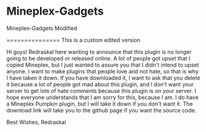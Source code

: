 Mineplex-Gadgets
================
Mineplex-Gadgets Modified

===============
This is a custom edited version

Hi guys! Redraskal here wanting to announce that this plugin is no longer going to be developed or released online. A lot of people got upset that I copied Mineplex, but I just wanted to assure you that I didn't intend to upset anyone. I want to make plugins that people love and not hate, so that is why I have taken it down. If you have downloaded it, I want to ask that you delete it because a lot of people got mad about this plugin, and I don't want your server to get lots of hate comments because this plugin is on your server. I hope everyone understands that I am sorry for this, because I am. I do have a Mineplex Pumpkin plugin, but I will take it down if you don't want it. The download link will take you to the github page if you want the source code.

Best Wishes,
Redraskal​
